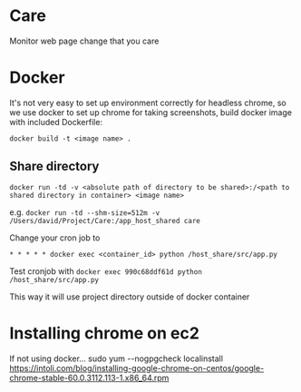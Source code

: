 # Care
Monitor web page change that you care


# Docker
It's not very easy to set up environment correctly for headless chrome, so we use docker to set up chrome for taking screenshots, build docker image with included Dockerfile:

`docker build -t <image name> .`

## Share directory

`docker run -td -v <absolute path of directory to be shared>:/<path to shared directory in container> <image name>`

e.g. `docker run -td --shm-size=512m -v /Users/david/Project/Care:/app_host_shared care`

Change your cron job to

`* * * * * docker exec <container_id> python /host_share/src/app.py`

Test cronjob with
`docker exec 990c68ddf61d python /host_share/src/app.py`

This way it will use project directory outside of docker container



# Installing chrome on ec2
If not using docker...
sudo yum --nogpgcheck localinstall https://intoli.com/blog/installing-google-chrome-on-centos/google-chrome-stable-60.0.3112.113-1.x86_64.rpm
